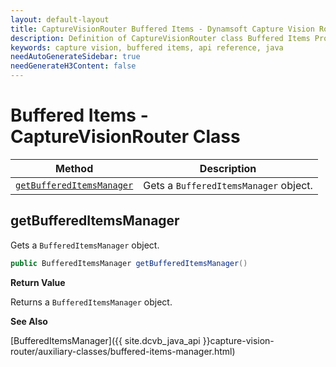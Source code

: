 ```yaml
---
layout: default-layout
title: CaptureVisionRouter Buffered Items - Dynamsoft Capture Vision Router Module Java Edition API Reference
description: Definition of CaptureVisionRouter class Buffered Items Processing Methods in Dynamsoft Capture Vision Router Module Java Edition.
keywords: capture vision, buffered items, api reference, java
needAutoGenerateSidebar: true
needGenerateH3Content: false
---
```


# Buffered Items - CaptureVisionRouter Class

| Method                                                      | Description                                               |
| ----------------------------------------------------------- | --------------------------------------------------------- |
| [`getBufferedItemsManager`](#getbuffereditemsmanager)           | Gets a `BufferedItemsManager` object. |

## getBufferedItemsManager

Gets a `BufferedItemsManager` object.

```java
public BufferedItemsManager getBufferedItemsManager()
```

**Return Value**

Returns a `BufferedItemsManager` object.

**See Also**

[BufferedItemsManager]({{ site.dcvb_java_api }}capture-vision-router/auxiliary-classes/buffered-items-manager.html)

